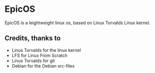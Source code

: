 
# EpicOS 
EpicOS is a leightweight linux os, based on Linux Torvalds Linux kernel.


## Credits, thanks to
- Linus Torvalds for the linux kernel
- LFS for Linux From Scratch
- Linus Torvalds for git
- Debian for the Debian src-files
